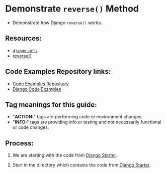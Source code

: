 # Demonstrate `reverse()` Method
* Demonstrate how Django `reverse()` works.

## Resources:
* [`django.urls`](https://docs.djangoproject.com/en/4.1/ref/urlresolvers/#module-django.urls)
* [reverse()](https://docs.djangoproject.com/en/4.1/ref/urlresolvers/#reverse)

## Code Examples Repository links:
* [Code Examples Repository](../../../README.md)
* [Django Code Examples](../../README.md)

## Tag meanings for this guide:
* "**ACTION:**" tags are performing code or environment changes.
* "**INFO:**" tags are providing info or testing and not necessarily functional or code changes.

## Process:
1. We are starting with the code from [Django Starter](../../django-starter/README.md).

1. Start in the directory which contains the code from [Django Starter](../../django-starter/README.md).


